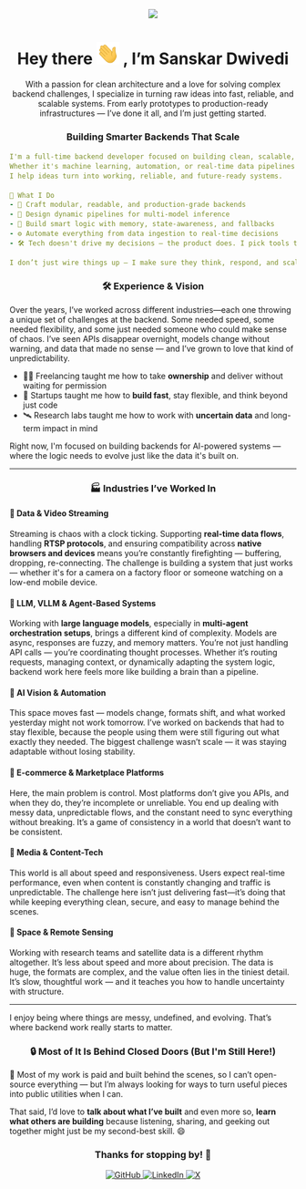  <p align="center"> <img src="https://media.licdn.com/dms/image/v2/D5616AQGrB66KQ5ssqg/profile-displaybackgroundimage-shrink_350_1400/profile-displaybackgroundimage-shrink_350_1400/0/1709761664416?e=1755734400&v=beta&t=bdDfXWL19f1lOvUTQBTnyMplBfNE-CVaIPJKDhahLlc" height="250" /> </p>
<h1 align="center"> Hey there <img src="https://github.com/Knighthawk-Leo/Knighthawk-Leo/blob/main/Hi.gif" width="40px" /> , I’m Sanskar Dwivedi </h1>
<p align="center">
  With a passion for clean architecture and a love for solving complex backend challenges,  
  I specialize in turning raw ideas into fast, reliable, and scalable systems.  
  From early prototypes to production-ready infrastructures — I’ve done it all, and I’m just getting started.
</p>
<h3 align="center"> Building Smarter Backends That Scale </h3>


```yaml
I'm a full-time backend developer focused on building clean, scalable, and intelligent systems.
Whether it's machine learning, automation, or real-time data pipelines —
I help ideas turn into working, reliable, and future-ready systems.

🚀 What I Do
- 🧩 Craft modular, readable, and production-grade backends  
- 🔁 Design dynamic pipelines for multi-model inference  
- 🧠 Build smart logic with memory, state-awareness, and fallbacks  
- ⚙️ Automate everything from data ingestion to real-time decisions
- 🛠️ Tech doesn't drive my decisions — the product does. I pick tools that fit the problem, not the trend.
    
I don’t just wire things up — I make sure they think, respond, and scale.
```
<h3 align="center"> 🛠 Experience & Vision </h3>

Over the years, I’ve worked across different industries—each one throwing a unique set of challenges at the backend. Some needed speed, some needed flexibility, and some just needed someone who could make sense of chaos. I’ve seen APIs disappear overnight, models change without warning, and data that made no sense — and I’ve grown to love that kind of unpredictability.

- 🧑‍💻 Freelancing taught me how to take **ownership** and deliver without waiting for permission  
- 🚀 Startups taught me how to **build fast**, stay flexible, and think beyond just code  
- 🛰️ Research labs taught me how to work with **uncertain data** and long-term impact in mind

Right now, I'm focused on building backends for AI-powered systems — where the logic needs to evolve just like the data it's built on.

---

<h3 align="center"> 🏭 Industries I’ve Worked In </h3>

#### 🔹 Data & Video Streaming  
Streaming is chaos with a clock ticking. Supporting **real-time data flows**, handling **RTSP protocols**, and ensuring compatibility across **native browsers and devices** means you’re constantly firefighting — buffering, dropping, re-connecting. The challenge is building a system that just works — whether it's for a camera on a factory floor or someone watching on a low-end mobile device.

#### 🔹 LLM, VLLM & Agent-Based Systems  
Working with **large language models**, especially in **multi-agent orchestration setups**, brings a different kind of complexity. Models are async, responses are fuzzy, and memory matters. You’re not just handling API calls — you’re coordinating thought processes. Whether it’s routing requests, managing context, or dynamically adapting the system logic, backend work here feels more like building a brain than a pipeline.

#### 🔹 AI Vision & Automation  
This space moves fast — models change, formats shift, and what worked yesterday might not work tomorrow. I’ve worked on backends that had to stay flexible, because the people using them were still figuring out what exactly they needed. The biggest challenge wasn’t scale — it was staying adaptable without losing stability.

#### 🔹 E-commerce & Marketplace Platforms  
Here, the main problem is control. Most platforms don’t give you APIs, and when they do, they’re incomplete or unreliable. You end up dealing with messy data, unpredictable flows, and the constant need to sync everything without breaking. It’s a game of consistency in a world that doesn’t want to be consistent.

#### 🔹 Media & Content-Tech  
This world is all about speed and responsiveness. Users expect real-time performance, even when content is constantly changing and traffic is unpredictable. The challenge here isn’t just delivering fast—it’s doing that while keeping everything clean, secure, and easy to manage behind the scenes.

#### 🔹 Space & Remote Sensing  
Working with research teams and satellite data is a different rhythm altogether. It’s less about speed and more about precision. The data is huge, the formats are complex, and the value often lies in the tiniest detail. It’s slow, thoughtful work — and it teaches you how to handle uncertainty with structure.

---

I enjoy being where things are messy, undefined, and evolving. That’s where backend work really starts to matter.



<h3 align="center">🔒 Most of It Is Behind Closed Doors (But I'm Still Here!) </h3>
💬 Most of my work is paid and built behind the scenes, so I can’t open-source everything — but I’m always looking for ways to turn useful pieces into public utilities when I can.

That said, I’d love to **talk about what I’ve built** and even more so, **learn what others are building**
because listening, sharing, and geeking out together might just be my second-best skill. 😄

<h3 align="center"> Thanks for stopping by! 🚀 </h3>


<div align="center">
  <a href="https://github.com/Knighthawk-Leo" target="_blank">
    <img src="https://img.shields.io/badge/GitHub-%2324292e.svg?&style=for-the-badge&logo=github&logoColor=white" alt="GitHub" />
  </a>
  <a href="https://www.linkedin.com/in/sanskar-dwivedi-a20201200/" target="_blank">
    <img src="https://img.shields.io/badge/LinkedIn-%231E77B5.svg?&style=for-the-badge&logo=linkedin&logoColor=white" alt="LinkedIn" />
  </a>
  <a href="https://x.com/SanskarDwived" target="_blank">
    <img src="https://img.shields.io/badge/X-%23000000.svg?&style=for-the-badge&logo=twitter&logoColor=white" alt="X" />
  </a>
</div>



